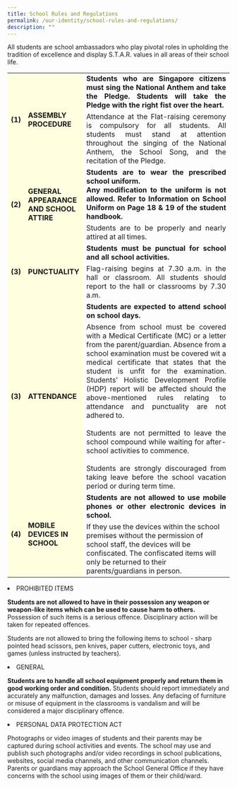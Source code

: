 ```yaml
---
title: School Rules and Regulations
permalink: /our-identity/school-rules-and-regulations/
description: ""
---
```

All students are school ambassadors who play pivotal roles in upholding the tradition of excellence and display S.T.A.R. values in all areas of their school life.
<table>
<tbody><tr>
	<td style="font-weight:bold; background-color:lightyellow" rowspan="3">(1)</td>
	<td style="font-weight:bold; background-color:lightyellow; width:100px" rowspan="3"> ASSEMBLY PROCEDURE</td>
	</tr>
	<tr>
	<td style="font-weight:bold; text-align:justify">Students who are Singapore citizens must sing the National Anthem and take the Pledge. Students will take the Pledge with the right fist over the heart.</td>
	</tr>
	<tr style="text-align:justify">
	<td>Attendance at the Flat-raising ceremony is compulsory for all students. All students must stand at attention throughout the singing of the National Anthem, the School Song, and the recitation of the Pledge.</td>
	</tr>	
	<tr>
	<td style="font-weight:bold; background-color:lightyellow" rowspan="3">(2)</td>
	<td style="font-weight:bold; background-color:lightyellow; width:100px" rowspan="3"> GENERAL APPEARANCE AND SCHOOL ATTIRE</td>
	</tr>
	<tr>
	<td style="font-weight:bold; text-align:justify">Students are to wear the prescribed school uniform.<br>Any modification to the uniform is not allowed. Refer to Information on School Uniform on Page 18 &amp; 19 of the student handbook.</td>
	</tr>
	<tr>
	<td style="text-align:justify">Students are to be properly and nearly attired at all times.</td>
	</tr>
		<tr>
	<td style="font-weight:bold; background-color:lightyellow" rowspan="3">(3)</td>
	<td style="font-weight:bold; background-color:lightyellow; width:100px" rowspan="3"> PUNCTUALITY</td>
	</tr>
	<tr>
	<td style="font-weight:bold; text-align:justify">Students must be punctual for school and all school activities.</td>
	</tr>
	<tr>
	<td style="text-align:justify">Flag-raising begins at 7.30 a.m. in the hall or classroom. All students should report to the hall or classrooms by 7.30 a.m.</td>
	</tr>
	<tr>
	<td style="font-weight:bold; background-color:lightyellow" rowspan="3">(3)</td>
	<td style="font-weight:bold; background-color:lightyellow; width:100px" rowspan="3"> ATTENDANCE</td>
	</tr>
	<tr>
	<td style="font-weight:bold; text-align:justify">Students are expected to attend school on school days.</td>
	</tr>
	<tr>
	<td style="text-align:justify">Absence from school must be covered with a Medical Certificate (MC) or a letter from the parent/guardian. Absence from a school examination must be covered wit a medical certificate that states that the student is unfit for the examination. Students’ Holistic Development Profile (HDP) report will be affected should the above-mentioned rules relating to attendance and punctuality are not adhered to.<br><br>Students are not permitted to leave the school compound while waiting for after-school activities to commence.<br><br>Students are strongly discouraged from taking leave before the school vacation period or during term time.</td>
	</tr>
	<tr>
	<td style="font-weight:bold; background-color:lightyellow" rowspan="3">(4)</td>
	<td style="font-weight:bold; background-color:lightyellow; width:100px" rowspan="3"> MOBILE DEVICES IN SCHOOL</td>
	</tr>
	<tr>
	<td style="font-weight:bold; text-align:justify">Students are not allowed to use mobile phones or other electronic devices in school.</td>
	</tr>
	<tr>
	<td>If they use the devices within the school premises without the permission of school staff, the devices will be confiscated. The confiscated items will only be returned to their parents/guardians in person.</td>
	</tr>
</tbody></table>



<li>PROHIBITED ITEMS

**Students are not allowed to have in their possession any weapon or weapon-like items which can be used to cause harm to others.** Possession of such items is a serious offence. Disciplinary action will be taken for repeated offences.

  

Students are not allowed to bring the following items to school - sharp pointed head scissors, pen knives, paper cutters, electronic toys, and games (unless instructed by teachers).

</li><li>GENERAL

  

**Students are to handle all school equipment properly and return them in good working order and condition.** Students should report immediately and accurately any malfunction, damages and losses. Any defacing of furniture or misuse of equipment in the classrooms is vandalism and will be considered a major disciplinary offence.

</li><li>PERSONAL DATA PROTECTION ACT


Photographs or video images of students and their parents may be captured during school activities and events. The school may use and publish such photographs and/or video recordings in school publications, websites, social media channels, and other communication channels. Parents or guardians may approach the School General Office if they have concerns with the school using images of them or their child/ward.</li>